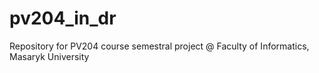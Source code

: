 # pv204_in_dr
Repository for PV204 course semestral project @ Faculty of Informatics, Masaryk University
